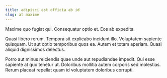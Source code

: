 ```yaml
---
title: adipisci est officia ab id
slug: at maxime
---
```


Maxime quo fugiat qui. Consequatur optio et. Eos ab expedita.

Quasi libero rerum. Tempora sit explicabo incidunt illo. Voluptatem sapiente quisquam. Ut aut optio temporibus quos ea. Autem et totam aperiam. Quasi aliquid dignissimos delectus.

Porro aut minus reiciendis quae unde aut repudiandae impedit. Qui esse sapiente at quo tenetur ut. Doloribus mollitia autem corporis sed molestias. Rerum placeat repellat quam id voluptatem doloribus corrupti.
